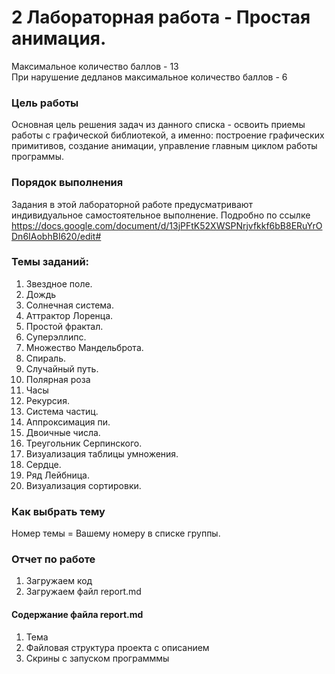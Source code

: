 # 2 Лабораторная работа - Простая анимация.   
Максимальное количество баллов - 13  
При нарушение дедланов максимальное количество баллов - 6
### Цель работы
Основная цель решения задач из данного списка - освоить приемы работы с графической библиотекой, а именно: построение графических примитивов, создание анимации, управление главным циклом работы программы. 
### Порядок выполнения
Задания в этой лабораторной работе предусматривают индивидуальное самостоятельное выполнение.
Подробно по ссылке https://docs.google.com/document/d/13jPFtK52XWSPNrjvfkkf6bB8ERuYrODn6IAobhBI620/edit#
### Темы заданий:
1. Звездное поле.   
2. Дождь    
3. Солнечная система.   
4. Аттрактор Лоренца.   
5. Простой фрактал.   
6. Суперэллипс.   
7. Множество Мандельброта.   
8. Спираль.   
9. Случайный путь.   
10. Полярная роза     
11. Часы     
12. Рекурсия.   
13. Система частиц.   
14. Аппроксимация пи.   
15. Двоичные числа.   
16. Треугольник Серпинского.   
17. Визуализация таблицы умножения.   
18. Сердце.   
19. Ряд Лейбница.   
20. Визуализация сортировки.   
### Как выбрать тему
Номер темы = Вашему номеру в списке группы.   
### Отчет по работе
1. Загружаем код
2. Загружаем файл report.md
#### Содержание файла report.md
1. Тема
2. Файловая структура проекта с описанием
3. Скрины с запуском программмы
